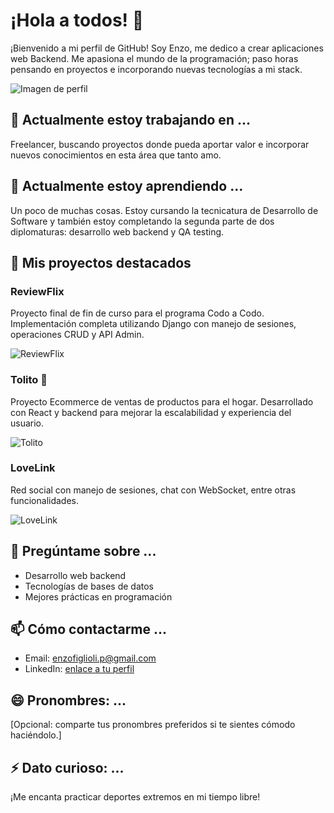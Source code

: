 # ¡Hola a todos! 👋

¡Bienvenido a mi perfil de GitHub! Soy Enzo, me dedico a crear aplicaciones web Backend. Me apasiona el mundo de la programación; paso horas pensando en proyectos e incorporando nuevas tecnologías a mi stack.

![Imagen de perfil](url_de_tu_imagen.jpg)

## 🔭 Actualmente estoy trabajando en ...

Freelancer, buscando proyectos donde pueda aportar valor e incorporar nuevos conocimientos en esta área que tanto amo.

## 🌱 Actualmente estoy aprendiendo ...

Un poco de muchas cosas. Estoy cursando la tecnicatura de Desarrollo de Software y también estoy completando la segunda parte de dos diplomaturas: desarrollo web backend y QA testing.

## 💼 Mis proyectos destacados

### ReviewFlix

Proyecto final de fin de curso para el programa Codo a Codo. Implementación completa utilizando Django con manejo de sesiones, operaciones CRUD y API Admin.

![ReviewFlix](https://github.com/EnzoFiglioli/EnzoFiglioli/assets/105600952/5064e549-aa54-45df-b8a2-0c34ef6d5982)

### Tolito 🛒

Proyecto Ecommerce de ventas de productos para el hogar. Desarrollado con React y backend para mejorar la escalabilidad y experiencia del usuario.

![Tolito](url_imagen_proyecto_2.jpg)

### LoveLink

Red social con manejo de sesiones, chat con WebSocket, entre otras funcionalidades.

![LoveLink](url_imagen_proyecto_3.jpg)

## 💬 Pregúntame sobre ...

- Desarrollo web backend
- Tecnologías de bases de datos
- Mejores prácticas en programación

## 📫 Cómo contactarme ...

- Email: enzofiglioli.p@gmail.com
- LinkedIn: [enlace a tu perfil](https://www.linkedin.com/in/enzo-figlioli/)

## 😄 Pronombres: ...

[Opcional: comparte tus pronombres preferidos si te sientes cómodo haciéndolo.]

## ⚡ Dato curioso: ...

¡Me encanta practicar deportes extremos en mi tiempo libre!
